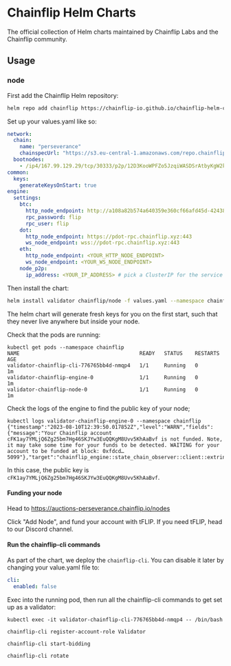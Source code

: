 # Chainflip Helm Charts

The official collection of Helm charts maintained by Chainflip Labs and the Chainflip community.

## Usage

### node

First add the Chainflip Helm repository:

```bash
helm repo add chainflip https://chainflip-io.github.io/chainflip-helm-charts
```

Set up your values.yaml like so:

```yaml
network:
  chain:
    name: "perseverance"
    chainspecUrl: "https://s3.eu-central-1.amazonaws.com/repo.chainflip.io/chainspecs/perseverance.chainspec.json"
  bootnodes:
    - /ip4/167.99.129.29/tcp/30333/p2p/12D3KooWPFZo5JzqiWASDSrAtbyKgW2kw4Rb5FruE29PAhJ1u4xL
common:
  keys:
    generateKeysOnStart: true
engine:
  settings:
    btc:
      http_node_endpoint: http://a108a82b574a640359e360cf66afd45d-424380952.eu-central-1.elb.amazonaws.com
      rpc_password: flip
      rpc_user: flip
    dot:
      http_node_endpoint: https://pdot-rpc.chainflip.xyz:443
      ws_node_endpoint: wss://pdot-rpc.chainflip.xyz:443
    eth:
      http_node_endpoint: <YOUR_HTTP_NODE_ENDPOINT>
      ws_node_endpoint: <YOUR_WS_NODE_ENDPOINT>
    node_p2p:
      ip_address: <YOUR_IP_ADDRESS> # pick a ClusterIP for the service
```

Then install the chart:

```bash
helm install validator chainflip/node -f values.yaml --namespace chainflip
```

The helm chart will generate fresh keys for you on the first start, such that they never live anywhere but inside your node.

Check that the pods are running:
```shell
kubectl get pods --namespace chainflip
NAME                                       READY   STATUS    RESTARTS   AGE
validator-chainflip-cli-776765bb4d-nmqp4   1/1     Running   0          1m
validator-chainflip-engine-0               1/1     Running   0          1m
validator-chainflip-node-0                 1/1     Running   0          1m
```

Check the logs of the engine to find the public key of your node;
```shell
kubectl logs validator-chainflip-engine-0 --namespace chainflip
{"timestamp":"2023-08-10T12:39:50.017852Z","level":"WARN","fields":{"message":"Your Chainflip account cFK1ay7YMLjQ6Zg25bm7Hg46SKJYw3EuQQKgM8Uvv5KhAaBvf is not funded. Note, it may take some time for your funds to be detected. WAITING for your account to be funded at block: 0xfdcd…5099"},"target":"chainflip_engine::state_chain_observer::client::extrinsic_api::signed"}
```

In this case, the public key is `cFK1ay7YMLjQ6Zg25bm7Hg46SKJYw3EuQQKgM8Uvv5KhAaBvf`.

#### Funding your node

Head to https://auctions-perseverance.chainflip.io/nodes

Click "Add Node", and fund your account with tFLIP. If you need tFLIP, head to our Discord channel.

#### Run the chainflip-cli commands

As part of the chart, we deploy the `chainflip-cli`. You can disable it later by changing your value.yaml file to:

```yaml
cli:
  enabled: false
```

Exec into the running pod, then run all the chainflip-cli commands to get set up as a validator:
```shell
kubectl exec -it validator-chainflip-cli-776765bb4d-nmqp4 -- /bin/bash
```

```shell
chainflip-cli register-account-role Validator 
```

```shell
chainflip-cli start-bidding 
```

```shell
chainflip-cli rotate
```

